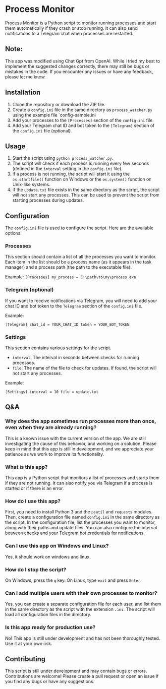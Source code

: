 # Process Monitor

Process Monitor is a Python script to monitor running processes and start them automatically if they crash or stop running. It can also send notifications to a Telegram chat when processes are restarted.

## Note: 

This app was modified using Chat Gpt from OpenAI. While I tried my best to implement the suggested changes correctly, there may still be bugs or mistakes in the code. If you encounter any issues or have any feedback, please let me know.

## Installation

1. Clone the repository or download the ZIP file.
2. Create a `config.ini` file in the same directory as `process_watcher.py` using the example file `config-sample.ini
3. Add your processes to the `[Processes]` section of the `config.ini` file.
3. Add your Telegram chat ID and bot token to the `[Telegram]` section of the `config.ini` file (optional).

## Usage

1. Start the script using `python process_watcher.py`.
2. The script will check if each process is running every few seconds (defined in the `interval` setting in the `config.ini` file).
3. If a process is not running, the script will start it using the `os.startfile()` function on Windows or the `os.system()` function on Unix-like systems.
4. If the `update.txt` file exists in the same directory as the script, the script will not start any processes. This can be used to prevent the script from starting processes during updates.

## Configuration

The `config.ini` file is used to configure the script. Here are the available options:

### Processes

This section should contain a list of all the processes you want to monitor. Each item in the list should be a process name (as it appears in the task manager) and a process path (the path to the executable file).

Example:
`
[Processes]
my_process = C:\path\to\my\process.exe
`

### Telegram (optional)

If you want to receive notifications via Telegram, you will need to add your chat ID and bot token to the `Telegram` section of the `config.ini` file.

Example:

`
[Telegram]
chat_id = YOUR_CHAT_ID
token = YOUR_BOT_TOKEN
`


### Settings

This section contains various settings for the script.

- `interval`: The interval in seconds between checks for running processes.
- `file`: The name of the file to check for updates. If found, the script will not start any processes.

Example:


`
[Settings]
interval = 10
file = update.txt
`


## Q&A

### Why does the app sometimes run processes more than once, even when they are already running?

This is a known issue with the current version of the app. 
We are still investigating the cause of this behavior, and working on a solution. 
Please keep in mind that this app is still in development, and we appreciate your patience as we work to improve its functionality. 

### What is this app?

This app is a Python script that monitors a list of processes and starts them if they are not running. It can also notify you via Telegram if a process is started or if there is an error.

### How do I use this app?

First, you need to install Python 3 and the `psutil` and `requests` modules. Then, create a configuration file named `config.ini` in the same directory as the script. In the configuration file, list the processes you want to monitor, along with their paths and update files. You can also configure the interval between checks and your Telegram bot credentials for notifications.

### Can I use this app on Windows and Linux?

Yes, it should work on windows and linux. 

### How do I stop the script?

On Windows, press the `q` key. On Linux, type `exit` and press `Enter`.

### Can I add multiple users with their own processes to monitor?

Yes, you can create a separate configuration file for each user, and list them in the same directory as the script with the extension `.ini`. The script will load all configuration files in the directory.

### Is this app ready for production use?

No! This app is still under development and has not been thoroughly tested. Use it at your own risk.

## Contributing

This script is still under development and may contain bugs or errors. Contributions are welcome! Please create a pull request or open an issue if you find any bugs or have any suggestions.
